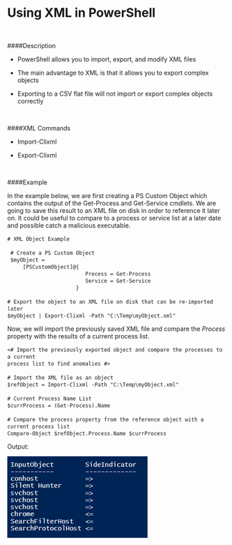 

# Using XML in PowerShell 

<br>

####Description

- PowerShell allows you to import, export, and modify XML files

- The main advantage to XML is that it allows you to export complex objects

- Exporting to a CSV flat file will not import or export complex objects correctly

<br>

####XML Commands

- Import-Clixml

- Export-Clixml

<br>

####Example

In the example below, we are first creating a PS Custom Object which contains the output of the Get-Process and Get-Service cmdlets.  We are going to save this result to an XML file on disk in order to reference it later on.  It could be useful to compare to a process or service list at a later date and possible catch a malicious executable.
    
    # XML Object Example
     
     # Create a PS Custom Object
     $myObject = 
         [PSCustomObject]@{      
                             Process = Get-Process
                             Service = Get-Service
                          }
    
    # Export the object to an XML file on disk that can be re-imported later
    $myObject | Export-Clixml -Path "C:\Temp\myObject.xml"
                          

Now, we will import the previously saved XML file and compare the *Process* property with the results of a current process list.

    <# Import the previously exported object and compare the processes to a current
    process list to find anomalies #>

    # Import the XML file as an object
    $refObject = Import-Clixml -Path "C:\Temp\myObject.xml"
    
    # Current Process Name List
    $currProcess = (Get-Process).Name
    
    # Compare the process property from the reference object with a current process list
    Compare-Object $refObject.Process.Name $currProcess

Output:

![](screenshots/ps_snip108.png)



